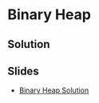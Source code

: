 
# Binary Heap

## Solution



## Slides

* [Binary Heap Solution](https://docs.google.com/a/hackreactor.com/presentation/d/1YFv5t9-O7mGTOc9sydK0Rm7a2X1IPQMv4m_9sOdR36o/embed?start=false&loop=false&delayms=3000)
